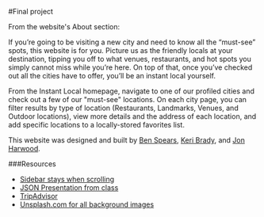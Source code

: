 #Final project

From the website's About section: 

If you’re going to be visiting a new city and need to know all the “must-see” spots, this website is for you. Picture us as the friendly locals at your destination, tipping you off to what venues, restaurants, and hot spots you simply cannot miss while you’re here. On top of that, once you’ve checked out all the cities have to offer, you’ll be an instant local yourself.

From the Instant Local homepage, navigate to one of our profiled cities and check out a few of our "must-see" locations. On each city page, you can filter results by type of location (Restaurants, Landmarks, Venues, and Outdoor locations), view more details and the address of each location, and add specific locations to a locally-stored favorites list.

This website was designed and built by [Ben Spears](https://github.com/bspears), [Keri Brady](https://github.com/KeriBrady), and [Jon Harwood](https://github.com/jhharwood88).

###Resources

* [Sidebar stays when scrolling](http://stackoverflow.com/questions/18746569/force-div-element-to-stay-in-same-place-when-page-is-scrolled)
* [JSON Presentation from class](http://draft.local-box.org/codefellows/)
* [TripAdvisor](http://www.tripadvisor.com/)
* [Unsplash.com for all background images](https://unsplash.com/)